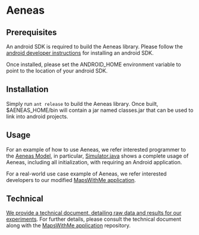 # Aeneas

Prerequisites
------------

An android SDK is required to build the Aeneas library. Please follow the [android developer instructions](https://developer.android.com/studio/index.html) for installing an android SDK.

Once installed, please set the ANDROID_HOME environment variable to point to the location of your android SDK.


Installation
------------

Simply run ```ant release``` to build the Aeneas library. Once built, $AENEAS_HOME/bin will contain a jar named classes.jar that can be used to link into android projects.


Usage
------------

For an example of how to use Aeneas, we refer interested programmer to the [Aeneas Model](https://github.com/pl-aeneas/aeneas-model), in particular, [Simulator.java](https://github.com/pl-aeneas/aeneas-model/blob/master/src/model/Simulator.java) shows a complete usage of Aeneas, including all initialization, with requiring an Android application.

For a real-world use case example of Aeneas, we refer interested developers to our modified [MapsWithMe application](https://github.com/pl-aeneas/aeneas-mapsme).

Technical
------------
[We provide a technical document, detailing raw data and results for our experiments](https://github.com/pl-aeneas/aeneas/blob/master/supp.pdf). For further details, please consult the technical document along with the [MapsWithMe application](https://github.com/pl-aeneas/aeneas-mapsme) repository.


